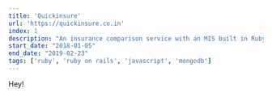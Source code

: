 ```yaml
---
title: 'Quickinsure'
url: 'https://quickinsure.co.in'
index: 1
description: "An insurance comparison service with an MIS built in Ruby on Rails. Worked as a full-stack developer in a team of 5 for over a year."
start_date: "2018-01-05"
end_date: "2019-02-23"
tags: ['ruby', 'ruby on rails', 'javascript', 'mongodb']
---
```


Hey!
